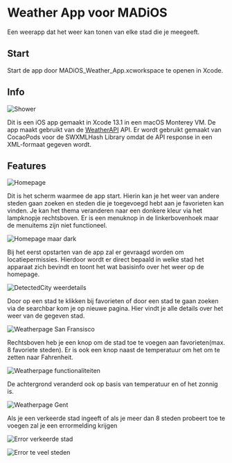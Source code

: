# Weather App voor MADiOS

Een weerapp dat het weer kan tonen van elke stad die je meegeeft.

## Start

Start de app door MADiOS_Weather_App.xcworkspace te openen in Xcode.

## Info

![Shower](./images/homepage_shower.PNG)

Dit is een iOS app gemaakt in Xcode 13.1 in een macOS Monterey VM. De app maakt gebruikt van de [WeatherAPI](https://www.weatherapi.com/) API. Er wordt gebruikt gemaakt van CocaoPods voor de SWXMLHash Library omdat de API response in een XML-formaat gegeven wordt.

## Features

![Homepage](./images/default_homepage.PNG)

Dit is het scherm waarmee de app start. Hierin kan je het weer van andere steden gaan zoeken en steden die je toegevoegd hebt aan je favorieten kan vinden. Je kan het thema veranderen naar een donkere kleur via het lampknopje rechtsboven. Er is een menuknop in de linkerbovenhoek maar de menuitems zijn niet functioneel.

![Homepage maar dark](./images/darktheme_homepage.PNG)

Bij het eerst opstarten van de app zal er gevraagd worden om locatiepermissies. Hierdoor wordt er direct bepaald in welke stad het apparaat zich bevindt en toont het wat basisinfo over het weer op de homepage.

![DetectedCity weerdetails](./images/zoomin_detectedcity_weatherdetails.PNG)

Door op een stad te klikken bij favorieten of door een stad te gaan zoeken via de searchbar kom je op nieuwe pagina. Hier vindt je alle details over het weer van de gegeven stad.

![Weatherpage San Fransisco](./images/sanfransisco_weatherpage.PNG)

Rechtsboven heb je een knop om de stad toe te voegen aan favorieten(max. 8 favoriete steden). Er is ook een knop naast de temperatuur om het om te zetten naar Fahrenheit.

![Weatherpage functionaliteiten](./images/zoomin_toppart_weatherpage.PNG)

De achtergrond veranderd ook op basis van temperatuur en of het zonnig is.

![Weatherpage Gent](./images/ghent_weatherpage.PNG)

Als je een verkeerde stad ingeeft of als je meer dan 8 steden probeert toe te voegen zal je een errormelding krijgen

![Error verkeerde stad](./images/error_no_city_found.PNG)

![Error te veel steden](./images/error_to_many_cities.PNG)
